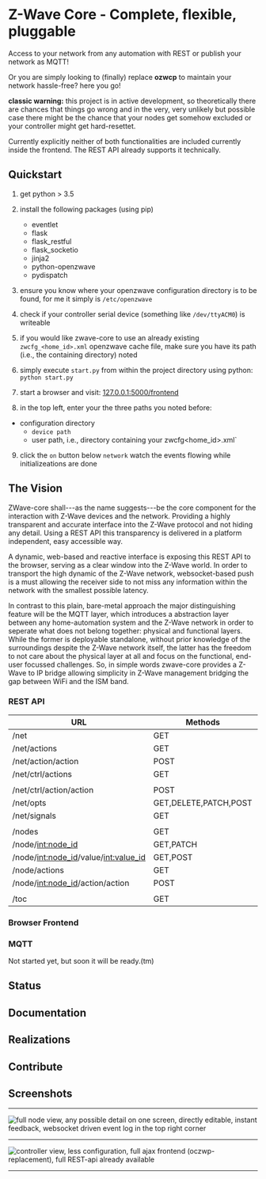 # Z-Wave Core - Complete, flexible, pluggable
Access to your network from any automation with REST or publish your network as MQTT!

Or you are simply looking to (finally) replace **ozwcp** to maintain your network hassle-free? here you go!


**classic warning:** this project is in active development, so theoretically there are chances that
things go wrong and in the very, very unlikely but possible case there might be the chance that
your nodes get somehow excluded or your controller might get hard-resettet.

Currently explicitly neither of both functionalities are included currently inside the frontend.
The REST API already supports it technically.

## Quickstart

1) get python > 3.5
2) install the following packages (using pip)

	 * eventlet
	 * flask
	 * flask_restful
	 * flask_socketio
	 * jinja2
	 * python-openzwave
	 * pydispatch

3) ensure you know where your openzwave configuration directory is to be found,
   for me it simply is `/etc/openzwave`

4) check if your controller serial device (something like `/dev/ttyACM0`) is writeable

5) if you would like zwave-core to use an already existing `zwcfg_<home_id>.xml` openzwave
   cache file, make sure you have its path (i.e., the containing directory) noted

6) simply execute `start.py` from within the project directory using python:
```python start.py```

7) start a browser and visit: [127.0.0.1:5000/frontend](http://127.0.0.1:5000/frontend)

9) in the top left, enter your the three paths you noted before:

  * configuration directory
	* `device path`
	* user path, i.e., directory containing your zwcfg<home_id>.xml`

9) click the `on` button below `network` watch the events flowing while initializeations are done

## The Vision

ZWave-core shall---as the name suggests---be the core component for the interaction with Z-Wave
devices and the network. Providing a highly transparent and accurate interface into the Z-Wave
protocol and not hiding any detail. Using a REST API this transparency is delivered in a platform
independent, easy accessible way.

A dynamic, web-based and reactive interface is exposing this REST API to the browser, serving
as a clear window into the Z-Wave world. In order to transport the high dynamic of the Z-Wave
network, websocket-based push is a must allowing the receiver side to not miss any information
within the network with the smallest possible latency.

In contrast to this plain, bare-metal approach the major distinguishing feature will be the MQTT
layer, which introduces a abstraction layer between any home-automation system and the Z-Wave
network in order to seperate what does not belong together: physical and functional layers.
While the former is deployable standalone, without prior knowledge of the surroundings despite
the Z-Wave network itself, the latter has the freedom to not care about the physical layer at all
and focus on the functional, end-user focussed challenges. So, in simple words zwave-core provides
a Z-Wave to IP bridge allowing simplicity in Z-Wave management bridging the gap between WiFi and
the ISM band.

### REST API

| URL                                      |  Methods                  | Description
| ----                                     |  -------                  | -----------
| /net                                     |  GET                      | ...
| /net/actions                             |  GET                      |
| /net/action/action                       |  POST                     |
| /net/ctrl/actions                        |  GET                      |
|                                          |                           |
| /net/ctrl/action/action                  |  POST                     |
| /net/opts                                |  GET,DELETE,PATCH,POST    |
| /net/signals                             |  GET                      |
|                                          |                           |
| /nodes                                   |  GET                      |
| /node/<int:node_id>                      |  GET,PATCH                |
| /node/<int:node_id>/value/<int:value_id> |  GET,POST                 |
| /node/actions                            |  GET                      |
| /node/<int:node_id>/action/action        |  POST                     |
|                                          |                           |
| /toc                                     |  GET                      |

### Browser Frontend

### MQTT

Not started yet, but soon it will be ready.(tm)

## Status

## Documentation

## Realizations

## Contribute

## Screenshots

---------------------

![full node view, any possible detail on one screen, directly editable, instant feedback, websocket driven event log in the top right corner](https://github.com/daringer/image_dump/blob/master/zwave-core-screen1.png)

-----------------------

![controller view, less configuration, full ajax frontend (oczwp-replacement), full REST-api already available](https://github.com/daringer/image_dump/blob/master/zwave-core-screen2.png)

-----------------------


